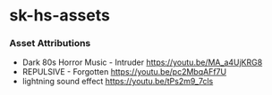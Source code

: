 # sk-hs-assets

### Asset Attributions

* Dark 80s Horror Music - Intruder https://youtu.be/MA_a4UjKRG8
* REPULSIVE - Forgotten https://youtu.be/pc2MbqAFf7U
* lightning sound effect https://youtu.be/tPs2m9_7cls
